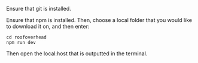 Ensure that git is installed.

Ensure that npm is installed.
Then, choose a local folder that you would like to download it on, and then enter:
```git clone https://github.com/rxzheng/roofoverhead
cd roofoverhead
npm run dev
```

Then open the local:host that is outputted in the terminal.


